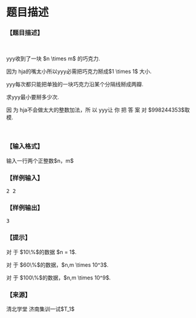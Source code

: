# 题目描述


<h3>
【题目描述】
</h3>
<p>
<br/>
</p>
<p>
yyy收到了一块 $n \times m$ 的巧克力.
</p>
<p>
因为 hja的嘴太小所以yyy必需把巧克力掰成$1 \times 1$ 大小.
</p>
<p>
yyy每次都只能把单独的一块巧克力沿某个分隔线掰成两瓣.
</p>
<p>
求yyy最小要掰多少次.
</p>
<p>
因 为 hja不会做太大的整数加法，所 以 yyy让 你 把 答 案 对 $998244353$取模.
</p>
<p>
<br/>
</p>
<h3>
【输入格式】
</h3>
<p>
输入一行两个正整数$n，m$
</p>
<h3>
【样例输入】
</h3>
<pre>2 2</pre>
<h3>
【样例输出】
</h3>
<pre>3</pre>
<h3>
【提示】
</h3>
<p>
对 于 $10\%$的数据 $n = 1$.
</p>
<p>
对 于 $60\%$的数据，$n,m \times 10^3$.
</p>
<p>
对 于 $100\%$的数据，$n,m \times 10^9$.
</p>
<h3>
【来源】
</h3>
<p>
清北学堂 济南集训一试$T_1$
</p>
